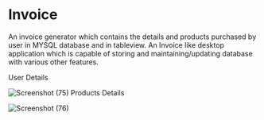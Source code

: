 # Invoice
An invoice generator which contains the details and products purchased by user in MYSQL database and in tableview. An Invoice like desktop application which is
capable of storing and maintaining/updating database with various other features.

User Details

![Screenshot (75)](https://user-images.githubusercontent.com/60043003/97091104-e468bd00-1656-11eb-8a35-0e2e618ec187.png)
Products Details



![Screenshot (76)](https://user-images.githubusercontent.com/60043003/97091108-e894da80-1656-11eb-96a6-8c8c1118788f.png)



